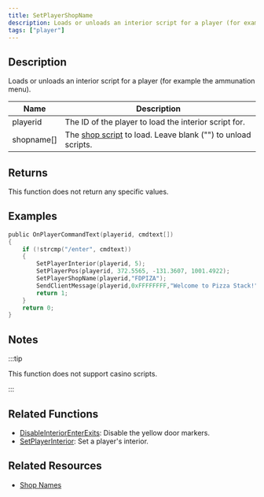 ```yaml
---
title: SetPlayerShopName
description: Loads or unloads an interior script for a player (for example the ammunation menu).
tags: ["player"]
---
```


<VersionWarn version='SA-MP 0.3a' />

## Description

Loads or unloads an interior script for a player (for example the ammunation menu).

| Name       | Description                                                                              |
| ---------- | ---------------------------------------------------------------------------------------- |
| playerid   | The ID of the player to load the interior script for.                                    |
| shopname[] | The [shop script](../resources/shopnames) to load. Leave blank ("") to unload scripts.   |

## Returns

This function does not return any specific values.

## Examples

```c
public OnPlayerCommandText(playerid, cmdtext[])
{
    if (!strcmp("/enter", cmdtext))
    {
        SetPlayerInterior(playerid, 5);
        SetPlayerPos(playerid, 372.5565, -131.3607, 1001.4922);
        SetPlayerShopName(playerid,"FDPIZA");
        SendClientMessage(playerid,0xFFFFFFFF,"Welcome to Pizza Stack!");
        return 1;
    }
    return 0;
}
```

## Notes

:::tip

This function does not support casino scripts.

:::

## Related Functions

- [DisableInteriorEnterExits](DisableInteriorEnterExits): Disable the yellow door markers.
- [SetPlayerInterior](SetPlayerInterior): Set a player's interior.

## Related Resources

- [Shop Names](../resources/shopnames)
